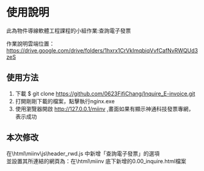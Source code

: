 # 使用說明

此為物件導線軟體工程課程的小組作業:查詢電子發票</br>

作業說明雲端位置：https://drive.google.com/drive/folders/1hxrx1CrVkImqbiqVvfCafNvRWQUd3zeS</br>


## 使用方法
1. 下載
    $ git clone https://github.com/0623FifiChang/Inquire_E-invoice.git
2. 打開剛剛下載的檔案，點擊執行nginx.exe
3. 使用瀏覽器開啟 http://127.0.0.1/miinv ,畫面如果有顯示神通科技發票專網，表示成功

## 本次修改
在\html\miinv\js\header_rwd.js 中新增「查詢電子發票」的選項<br>
並設置其所連結的網頁為：在\html\miinv 底下新增的0.00_inquire.html檔案